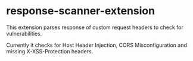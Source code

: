# response-scanner-extension
This extension parses response of custom request headers to check for vulnerabilities.

Currently it checks for Host Header Injection, CORS Misconfiguration and missing X-XSS-Protection headers.
